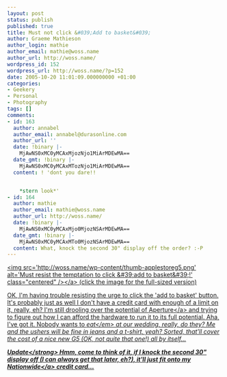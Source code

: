```yaml
---
layout: post
status: publish
published: true
title: Must not click &#039;Add to basket&#039;
author: Graeme Mathieson
author_login: mathie
author_email: mathie@woss.name
author_url: http://woss.name/
wordpress_id: 152
wordpress_url: http://woss.name/?p=152
date: 2005-10-20 11:01:09.000000000 +01:00
categories:
- Geekery
- Personal
- Photography
tags: []
comments:
- id: 163
  author: annabel
  author_email: annabel@durasonline.com
  author_url: ''
  date: !binary |-
    MjAwNS0xMC0yMCAxMjozNjo1MiArMDEwMA==
  date_gmt: !binary |-
    MjAwNS0xMC0yMCAxMTozNjo1MiArMDEwMA==
  content: ! 'dont you dare!!


    *stern look*'
- id: 164
  author: mathie
  author_email: mathie@woss.name
  author_url: http://woss.name/
  date: !binary |-
    MjAwNS0xMC0yMCAxMjo0MjozNSArMDEwMA==
  date_gmt: !binary |-
    MjAwNS0xMC0yMCAxMTo0MjozNSArMDEwMA==
  content: What, knock the second 30" display off the order? :-P
---
```

<a href="http:&#47;&#47;woss.name&#47;wp-content&#47;applestoreg5.png"><img src='http:&#47;&#47;woss.name&#47;wp-content&#47;thumb-applestoreg5.png' alt='Must resist the temptation to click \&#39;add to basket\&#39;!' class="centered" &#47;><&#47;a>
(click the image for the full-sized version)

OK, I'm having trouble resisting the urge to click the 'add to basket' button.  It's probably just as well I don't have a credit card with enough of a limit on it, really, eh?  I'm still drooling over the potential of <a href="http:&#47;&#47;www.apple.com&#47;aperture&#47;">Aperture<&#47;a> and trying to figure out how I can afford the hardware to run it to its full potential.  Aha, I've got it.  Nobody wants to <em>eat<&#47;em> at our wedding, really, do they?  Me and the ushers will be fine in jeans and a t-shirt, yeah?  Sorted, that'll cover the cost of a nice new G5 (OK, not quite that one!) all by itself...

<strong>Update<&#47;strong>  Hmm, come to think of it, if I knock the second 30" display off (I can always get that later, eh?), it'll just fit onto my <a href="http:&#47;&#47;www.nationwide.co.uk&#47;" title="Nationwide Building Society">Nationwide<&#47;a> credit card...

